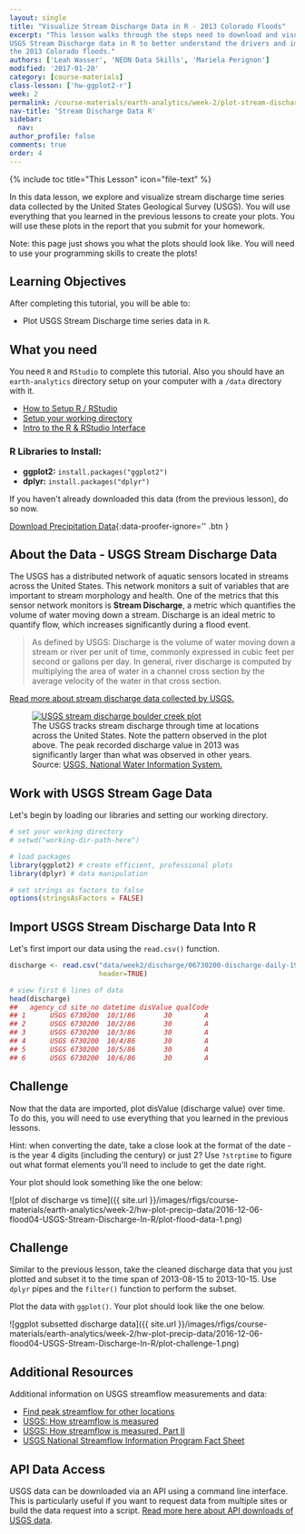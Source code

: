 ```yaml
---
layout: single
title: "Visualize Stream Discharge Data in R - 2013 Colorado Floods"
excerpt: "This lesson walks through the steps need to download and visualize
USGS Stream Discharge data in R to better understand the drivers and impacts of
the 2013 Colorado floods."
authors: ['Leah Wasser', 'NEON Data Skills', 'Mariela Perignon']
modified: '2017-01-20'
category: [course-materials]
class-lesson: ['hw-ggplot2-r']
week: 2
permalink: /course-materials/earth-analytics/week-2/plot-stream-discharge-timeseries-r/
nav-title: 'Stream Discharge Data R'
sidebar:
  nav:
author_profile: false
comments: true
order: 4
---
```


{% include toc title="This Lesson" icon="file-text" %}

In this data lesson, we explore and visualize stream discharge time series
data collected by the United States Geological Survey (USGS). You will use everything
that you learned in the previous lessons to create your plots. You will use these
plots in the report that you submit for your homework.

Note: this page just shows you what the plots should look like. You will need
to use your programming skills to create the plots!

<div class='notice--success' markdown="1">

## <i class="fa fa-graduation-cap" aria-hidden="true"></i> Learning Objectives

After completing this tutorial, you will be able to:

* Plot USGS Stream Discharge time series data in `R`.

## <i class="fa fa-check-square-o fa-2" aria-hidden="true"></i> What you need

You need `R` and `RStudio` to complete this tutorial. Also you should have
an `earth-analytics` directory setup on your computer with a `/data`
directory with it.

* [How to Setup R / RStudio](/course-materials/earth-analytics/week-1/setup-r-rstudio/)
* [Setup your working directory](/course-materials/earth-analytics/week-1/setup-working-directory/)
* [Intro to the R & RStudio Interface](/course-materials/earth-analytics/week-1/intro-to-r-and-rstudio)

### R Libraries to Install:

* **ggplot2:** `install.packages("ggplot2")`
* **dplyr:** `install.packages("dplyr")`

If you haven't already downloaded this data (from the previous lesson), do so now.

[<i class="fa fa-download" aria-hidden="true"></i> Download Precipitation Data](https://ndownloader.figshare.com/files/7406089){:data-proofer-ignore='' .btn }

</div>

## About the Data - USGS Stream Discharge Data

The USGS has a distributed network of aquatic sensors located in streams across
the United States. This network monitors a suit of variables that are important
to stream morphology and health. One of the metrics that this sensor network
monitors is **Stream Discharge**, a metric which quantifies the volume of water
moving down a stream. Discharge is an ideal metric to quantify flow, which
increases significantly during a flood event.

> As defined by USGS: Discharge is the volume of water moving down a stream or
> river per unit of time, commonly expressed in cubic feet per second or gallons
> per day. In general, river discharge is computed by multiplying the area of
> water in a channel cross section by the average velocity of the water in that
> cross section.
>
> <a href="http://water.usgs.gov/edu/streamflow2.html" target="_blank">
Read more about stream discharge data collected by USGS.</a>

<figure>
<a href="http://neondataskills.org/images/disturb-events-co13/USGS-Peak-discharge.gif">
<img src="http://neondataskills.org/images/disturb-events-co13/USGS-Peak-discharge.gif" alt="USGS stream discharge boulder creek plot"></a>
<figcaption>
The USGS tracks stream discharge through time at locations across the United
States. Note the pattern observed in the plot above. The peak recorded discharge
value in 2013 was significantly larger than what was observed in other years.
Source: <a href="http://nwis.waterdata.usgs.gov/usa/nwis/peak/?site_no=06730200" target="_blank"> USGS, National Water Information System. </a>
</figcaption>
</figure>


## Work with USGS Stream Gage Data

Let's begin by loading our libraries and setting our working directory.


```r
# set your working directory
# setwd("working-dir-path-here")

# load packages
library(ggplot2) # create efficient, professional plots
library(dplyr) # data manipulation

# set strings as factors to false
options(stringsAsFactors = FALSE)
```

##  Import USGS Stream Discharge Data Into R

Let's first import our data using the `read.csv()` function.



```r
discharge <- read.csv("data/week2/discharge/06730200-discharge-daily-1986-2013.csv",
                      header=TRUE)

# view first 6 lines of data
head(discharge)
##   agency_cd site_no datetime disValue qualCode
## 1      USGS 6730200  10/1/86       30        A
## 2      USGS 6730200  10/2/86       30        A
## 3      USGS 6730200  10/3/86       30        A
## 4      USGS 6730200  10/4/86       30        A
## 5      USGS 6730200  10/5/86       30        A
## 6      USGS 6730200  10/6/86       30        A
```


<div class="notice--warning" markdown="1">

## <i class="fa fa-pencil-square-o" aria-hidden="true"></i> Challenge

Now that the data are imported, plot disValue (discharge value) over time.
To do this, you will need to use
everything that you learned in the previous lessons.

Hint: when converting the date, take a close look at the format of the date -
is the year 4 digits (including the century) or just 2? Use `?strptime` to figure
out what format elements you'll need to include to get the date right.

</div>





Your plot should look something like the one below:

![plot of discharge vs time]({{ site.url }}/images/rfigs/course-materials/earth-analytics/week-2/hw-plot-precip-data/2016-12-06-flood04-USGS-Stream-Discharge-In-R/plot-flood-data-1.png)

<div class="notice--warning" markdown="1">

## <i class="fa fa-pencil-square-o" aria-hidden="true"></i> Challenge

Similar to the previous lesson, take the cleaned discharge data that you just
plotted and subset it to the time span
of 2013-08-15 to 2013-10-15. Use `dplyr` pipes and the `filter()` function
to perform the subset.

Plot the data with `ggplot()`. Your plot should look like the one below.
</div>




![ggplot subsetted discharge data]({{ site.url }}/images/rfigs/course-materials/earth-analytics/week-2/hw-plot-precip-data/2016-12-06-flood04-USGS-Stream-Discharge-In-R/plot-challenge-1.png)
<div class="notice--info" markdown="1">

## Additional Resources

Additional information on USGS streamflow measurements and data:

* <a href="http://nwis.waterdata.usgs.gov/usa/nwis/peak/" target="_blank">Find peak streamflow for other locations</a>
* <a href="http://water.usgs.gov/edu/measureflow.html" target="_blank">USGS: How streamflow is measured</a>
* <a href="http://water.usgs.gov/edu/streamflow2.html" target="_blank">USGS: How streamflow is measured, Part II</a>
* <a href="http://pubs.usgs.gov/fs/2005/3131/FS2005-3131.pdf" target="_blank"> USGS National Streamflow Information Program Fact Sheet </a>

## API Data Access

USGS data can be downloaded via an API using a command line interface. This is
particularly useful if you want to request data from multiple sites or build the
data request into a script.
<a href="http://help.waterdata.usgs.gov/faq/automated-retrievals#RT">
Read more here about API downloads of USGS data</a>.

</div>
